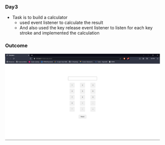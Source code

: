 ### Day3

- Task is to build a calculator
  - used event listener to calculate the result
  - And also used the key release event listener to listen for each key stroke and implemented the calculation

### Outcome

![outcome](output_images/Outcome.png)
